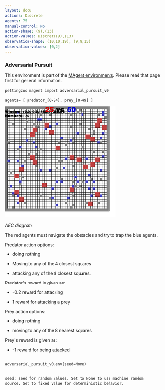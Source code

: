 ```yaml
---
layout: docu
actions: Discrete
agents: 75
manual-control: No
action-shape: (9),(13)
action-values: Discrete(9),(13)
observation-shape: (10,10,19), (9,9,15)
observation-values: [0,2]
---
```



### Adversarial Pursuit



This environment is part of the [MAgent environments](../magent). Please read that page first for general information.





`pettingzoo.magent import adversarial_pursuit_v0`



`agents= [ predator_[0-24], prey_[0-49] ]`



![](magent_adversarial_pursuit.gif)



*AEC diagram*



The red agents must navigate the obstacles and try to trap the blue agents.



Predator action options:



* doing nothing

* Moving to any of the 4 closest squares

* attacking any of the 8 closest squares.



Predator's reward is given as:



* -0.2 reward for attacking

* 1 reward for attacking a prey



Prey action options:



* doing nothing

* moving to any of the 8 nearest squares



Prey's reward is given as:



* -1 reward for being attacked



```

adversarial_pursuit_v0.env(seed=None)

```



```

seed: seed for random values. Set to None to use machine random source. Set to fixed value for deterministic behavior.

```
